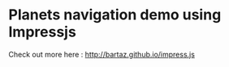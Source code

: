 # Planets navigation demo using Impressjs

Check out more here : http://bartaz.github.io/impress.js

